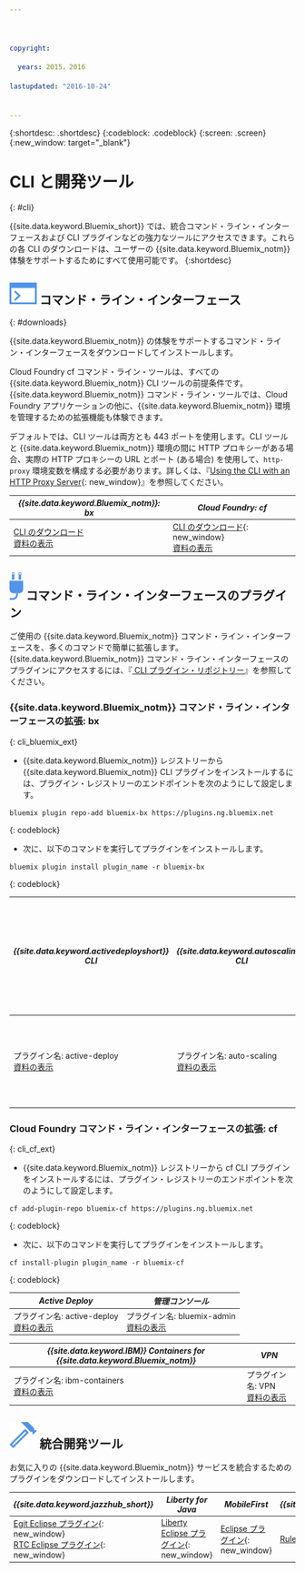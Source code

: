 ```yaml
---



copyright:

  years: 2015，2016

lastupdated: "2016-10-24"


---
```


{:shortdesc: .shortdesc}
{:codeblock: .codeblock}
{:screen: .screen}
{:new_window: target="_blank"}

# CLI と開発ツール
{: #cli}

{{site.data.keyword.Bluemix_short}} では、統合コマンド・ライン・インターフェースおよび CLI プラグインなどの強力なツールにアクセスできます。これらの各 CLI のダウンロードは、ユーザーの {{site.data.keyword.Bluemix_notm}} 体験をサポートするためにすべて使用可能です。
{:shortdesc}

## ![](./images/CLI.svg) コマンド・ライン・インターフェース
{: #downloads}

{{site.data.keyword.Bluemix_notm}} の体験をサポートするコマンド・ライン・インターフェースをダウンロードしてインストールします。

Cloud Foundry cf コマンド・ライン・ツールは、すべての {{site.data.keyword.Bluemix_notm}} CLI ツールの前提条件です。{{site.data.keyword.Bluemix_notm}} コマンド・ライン・ツールでは、Cloud Foundry アプリケーションの他に、{{site.data.keyword.Bluemix_notm}} 環境を管理するための拡張機能も体験できます。

デフォルトでは、CLI ツールは両方とも 443 ポートを使用します。CLI ツールと {{site.data.keyword.Bluemix_notm}} 環境の間に HTTP プロキシーがある場合、実際の HTTP プロキシーの URL とポート (ある場合) を使用して、`http-proxy` 環境変数を構成する必要があります。詳しくは、『[Using the CLI with an HTTP Proxy Server](http://docs.cloudfoundry.org/cf-cli/http-proxy.html){: new_window}』を参照してください。


| *{{site.data.keyword.Bluemix_notm}}: bx* | *Cloud Foundry: cf* |
|---------------------|---------------|
| [CLI のダウンロード](http://clis.ng.bluemix.net/)  <br> [資料の表示](./reference/bluemix_cli/index.html)|  [CLI のダウンロード](https://github.com/cloudfoundry/cli/releases){: new_window}  <br> [資料の表示](./reference/cfcommands/index.html) |


## ![](./images/CLI_Plugin.svg) コマンド・ライン・インターフェースのプラグイン

ご使用の {{site.data.keyword.Bluemix_notm}} コマンド・ライン・インターフェースを、多くのコマンドで簡単に拡張します。{{site.data.keyword.Bluemix_notm}} コマンド・ライン・インターフェースのプラグインにアクセスするには、『[ CLI プラグイン・リポジトリー](https://plugins.ng.bluemix.net/)』を参照してください。

### {{site.data.keyword.Bluemix_notm}} コマンド・ライン・インターフェースの拡張: bx
{: cli_bluemix_ext}

* {{site.data.keyword.Bluemix_notm}} レジストリーから {{site.data.keyword.Bluemix_notm}} CLI プラグインをインストールするには、プラグイン・レジストリーのエンドポイントを次のようにして設定します。

```
bluemix plugin repo-add bluemix-bx https://plugins.ng.bluemix.net
```
{: codeblock}

* 次に、以下のコマンドを実行してプラグインをインストールします。

```
bluemix plugin install plugin_name -r bluemix-bx
```
{: codeblock}


| *{{site.data.keyword.activedeployshort}} CLI* | *{{site.data.keyword.autoscaling}} CLI* | *ネットワーク・セキュリティー・グループ* |
|-----|-----|-----|
| プラグイン名: active-deploy<br> [資料の表示](/docs/services/ActiveDeploy/cli.html#cli) | プラグイン名: auto-scaling <br> [資料の表示](./plugins/auto-scaling/index.html) |  プラグイン名: nsg <br> [資料の表示](./plugins/networksecuritygroups/index.html)  |


### Cloud Foundry コマンド・ライン・インターフェースの拡張: cf
{: cli_cf_ext}

* {{site.data.keyword.Bluemix_notm}} レジストリーから cf CLI プラグインをインストールするには、プラグイン・レジストリーのエンドポイントを次のようにして設定します。

```
cf add-plugin-repo bluemix-cf https://plugins.ng.bluemix.net
```
{: codeblock}

* 次に、以下のコマンドを実行してプラグインをインストールします。

```
cf install-plugin plugin_name -r bluemix-cf
```
{: codeblock}


| *Active Deploy* | *管理コンソール* |
|-----------------|-----------------|
| プラグイン名: active-deploy<br>  [資料の表示](/docs/services/ActiveDeploy/cli.html#cli) |  プラグイン名: bluemix-admin<br> [資料の表示](/docs/cli/plugins/bluemix_admin/index.html) |

| *{{site.data.keyword.IBM}} Containers for {{site.data.keyword.Bluemix_notm}}* | *VPN* |
|-----------------|-----------------|
| プラグイン名: ibm-containers<br> [資料の表示](https://www.{DomainName}/docs/containers/container_cli_cfic.html#container_cli_cfic) | プラグイン名: VPN <br> [資料の表示](./plugins/vpn/index.html) |


## ![](./images/Integrated_Dev_Tools.svg) 統合開発ツール

お気に入りの {{site.data.keyword.Bluemix_notm}} サービスを統合するためのプラグインをダウンロードしてインストールします。

| *{{site.data.keyword.jazzhub_short}}* | *Liberty for Java* | *MobileFirst* | *{{site.data.keyword.rules_short}}* |
|-------------|----------|----------|----------|
| [Egit Eclipse プラグイン](https://hub.jazz.net/docs/reference/gitclient/#eclipse_using_egit){: new_window} <br> [RTC Eclipse プラグイン](https://hub.jazz.net/docs/reference/gitclient/#eclipse_using_rtc){: new_window} | [Liberty Eclipse プラグイン](https://developer.ibm.com/wasdev/downloads/liberty-profile-using-eclipse/){: new_window} | [Eclipse プラグイン](https://marketplace.eclipse.org/content/ibm-mobilefirst-platform-studio){: new_window} | [Rules Designer Eclipse プラグイン](/docs/services/rules/index.html#rulov002) |
